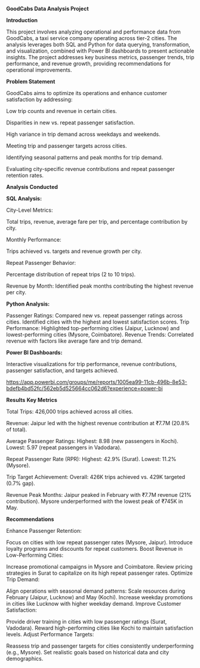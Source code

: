 **GoodCabs Data Analysis Project**

**Introduction**

This project involves analyzing operational and performance data from GoodCabs, a taxi service company operating across tier-2 cities. The analysis leverages both SQL and Python for data querying, transformation, and visualization, combined with Power BI dashboards to present actionable insights. The project addresses key business metrics, passenger trends, trip performance, and revenue growth, providing recommendations for operational improvements.

**Problem Statement**

GoodCabs aims to optimize its operations and enhance customer satisfaction by addressing:

Low trip counts and revenue in certain cities.

Disparities in new vs. repeat passenger satisfaction.

High variance in trip demand across weekdays and weekends.

Meeting trip and passenger targets across cities.

Identifying seasonal patterns and peak months for trip demand.

Evaluating city-specific revenue contributions and repeat passenger retention rates.

**Analysis Conducted**

**SQL Analysis:**

City-Level Metrics:

Total trips, revenue, average fare per trip, and percentage contribution by city.

Monthly Performance:

Trips achieved vs. targets and revenue growth per city.

Repeat Passenger Behavior:

Percentage distribution of repeat trips (2 to 10 trips).

Revenue by Month:
Identified peak months contributing the highest revenue per city.

**Python Analysis:**

Passenger Ratings:
Compared new vs. repeat passenger ratings across cities.
Identified cities with the highest and lowest satisfaction scores.
Trip Performance:
Highlighted top-performing cities (Jaipur, Lucknow) and lowest-performing cities (Mysore, Coimbatore).
Revenue Trends:
Correlated revenue with factors like average fare and trip demand.

**Power BI Dashboards:**

Interactive visualizations for trip performance, revenue contributions, passenger satisfaction, and targets achieved.

https://app.powerbi.com/groups/me/reports/1005ea99-11cb-496b-8e53-bdefb4bd52fc/562eb5d525664cc062d6?experience=power-bi

**Results**  **Key Metrics**

Total Trips: 426,000 trips achieved across all cities.

Revenue: Jaipur led with the highest revenue contribution at ₹7.7M (20.8% of total).

Average Passenger Ratings:
Highest: 8.98 (new passengers in Kochi).
Lowest: 5.97 (repeat passengers in Vadodara).

Repeat Passenger Rate (RPR):
Highest: 42.9% (Surat).
Lowest: 11.2% (Mysore).

Trip Target Achievement:
Overall: 426K trips achieved vs. 429K targeted (0.7% gap).

Revenue Peak Months:
Jaipur peaked in February with ₹7.7M revenue (21% contribution).
Mysore underperformed with the lowest peak of ₹745K in May.

**Recommendations**

Enhance Passenger Retention:

Focus on cities with low repeat passenger rates (Mysore, Jaipur).
Introduce loyalty programs and discounts for repeat customers.
Boost Revenue in Low-Performing Cities:

Increase promotional campaigns in Mysore and Coimbatore.
Review pricing strategies in Surat to capitalize on its high repeat passenger rates.
Optimize Trip Demand:

Align operations with seasonal demand patterns:
Scale resources during February (Jaipur, Lucknow) and May (Kochi).
Increase weekday promotions in cities like Lucknow with higher weekday demand.
Improve Customer Satisfaction:

Provide driver training in cities with low passenger ratings (Surat, Vadodara).
Reward high-performing cities like Kochi to maintain satisfaction levels.
Adjust Performance Targets:

Reassess trip and passenger targets for cities consistently underperforming (e.g., Mysore).
Set realistic goals based on historical data and city demographics.
